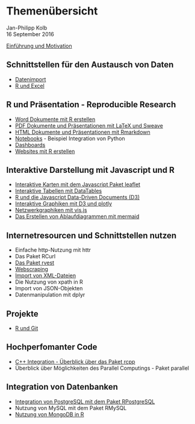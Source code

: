 # Themenübersicht
Jan-Philipp Kolb  
16 September 2016  



[Einführung und Motivation](https://github.com/Japhilko/RInterfaces/blob/master/slides/Intro.md)

## Schnittstellen für den Austausch von Daten

- [Datenimport](slides/Datenimport.Rmd)
-	[R und Excel](https://github.com/Japhilko/RInterfaces/blob/master/slides/Rexcel.md)

## R und Präsentation - Reproducible Research

- [Word Dokumente mit R erstellen](slides/R2word.Rmd)
-	[PDF Dokumente und Präsentationen mit LaTeX und Sweave](slides/R2pdf.Rmd)
-	[HTML Dokumente und Präsentationen mit Rmarkdown](https://github.com/Japhilko/RInterfaces/blob/master/slides/presentHTML.md)
- [Notebooks](slides/Notebooks.Rmd) - Beispiel Integration von Python
- [Dashboards](slides/Dashboards.Rmd)
- [Websites mit R erstellen](slides/)

## Interaktive Darstellung mit Javascript und R

-	[Interaktive Karten mit dem Javascript Paket leaflet](https://github.com/Japhilko/RInterfaces/blob/master/slides/leaflet.md)
-	[Interaktive Tabellen mit DataTables](https://github.com/Japhilko/RInterfaces/blob/master/slides/DataTables.md)
-	[R und die Javascript Data-Driven Documents (D3)](https://github.com/Japhilko/RInterfaces/blob/master/slides/D3.md)
-	[Interaktive Graphiken mit D3 und plotly](https://github.com/Japhilko/RInterfaces/blob/master/slides/plotly.md)
-	[Netzwerkgraphiken mit vis.js](https://github.com/Japhilko/RInterfaces/blob/master/slides/visNetwork.md)
-	[Das Erstellen von Ablaufdiagrammen mit mermaid](https://github.com/Japhilko/RInterfaces/blob/master/slides/mermaid.md)



## Internetresourcen und Schnittstellen nutzen

-	Einfache http-Nutzung mit httr
-	Das Paket RCurl
- [Das Paket rvest](slides/rvest.Rmd)
- [Webscraping](https://github.com/Japhilko/RInterfaces/blob/master/slides/Webscraping.md)
-	[Import von XML-Dateien](https://github.com/Japhilko/RInterfaces/blob/master/slides/XML.md)
-	Die Nutzung von xpath in R
-	Import von JSON-Objekten
-	Datenmanipulation mit dplyr


## Projekte 

- [R und Git](slides/Rgit.Rmd)

## Hochperfomanter Code

-	[C++ Integration - Überblick über das Paket rcpp](https://github.com/Japhilko/RInterfaces/blob/master/slides/rcpp.md)
-	Überblick über Möglichkeiten des Parallel Computings - Paket parallel

## Integration von Datenbanken

-	[Integration von PostgreSQL mit dem Paket 
RPostgreSQL](https://github.com/Japhilko/RInterfaces/blob/master/slides/RPostgreSQL.Rmd)
-	Nutzung von MySQL mit dem Paket RMySQL
-	[Nutzung von MongoDB in R](https://github.com/Japhilko/RInterfaces/blob/master/slides/Rmongodb.md)





